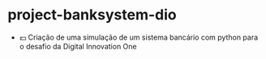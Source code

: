# project-banksystem-dio
* 💵 Criação de uma simulação de um sistema bancário com python para o desafio da Digital Innovation One 
